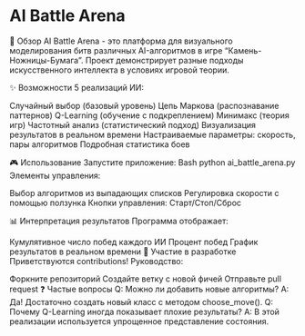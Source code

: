 # AI Battle Arena 

🚀 Обзор
AI Battle Arena - это платформа для визуального моделирования битв различных AI-алгоритмов
в игре “Камень-Ножницы-Бумага”. Проект демонстрирует разные подходы искусственного
интеллекта в условиях игровой теории.

✨ Возможности
5 реализаций ИИ:

Случайный выбор (базовый уровень)
Цепь Маркова (распознавание паттернов)
Q-Learning (обучение с подкреплением)
Минимакс (теория игр)
Частотный анализ (статистический подход)
Визуализация результатов в реальном времени
Настраиваемые параметры: скорость, пары алгоритмов
Подробная статистика боев

🎮 Использование
Запустите приложение:
Bash
python ai_battle_arena.py
Элементы управления:

Выбор алгоритмов из выпадающих списков
Регулировка скорости с помощью ползунка
Кнопки управления: Старт/Стоп/Сброс

📊 Интерпретация результатов
Программа отображает:

Кумулятивное число побед каждого ИИ
Процент побед
График результатов в реальном времени
🤝 Участие в разработке
Приветствуются contributions! Руководство:

Форкните репозиторий
Создайте ветку с новой фичей
Отправьте pull request
❓ Частые вопросы
Q: Можно ли добавить новые алгоритмы?
A: Да! Достаточно создать новый класс с методом choose_move().
Q: Почему Q-Learning иногда показывает плохие результаты?
A: В этой реализации используется упрощенное представление состояния.
